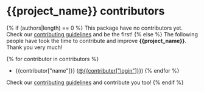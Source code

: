 <!--
{%- for author_info in authors -%}
SPDX-FileCopyrightText: {{copyright_years}} {{author_info}}
{%- endfor %}

SPDX-License-Identifier: {{project_license}}
-->

# {{project_name}} contributors

{% if (authors|length) == 0 %}
This package have no contributors yet. Check our [contributing guidelines][] and be the first!
{% else %}
The following people have took the time to contribute and improve **{{project_name}}**. Thank you very much!

{% for contributor in contributors %}
- {{contributor["name"]}} ([@{{contributer["login"]}}]({{contributer["url"]}}))
{% endfor %}

Check our [contributing guidelines][] and contribute you too!
{% endif %}

[contributing guidelines]: {{documentation_url}}/contribute/CONTRIBUTING.md
